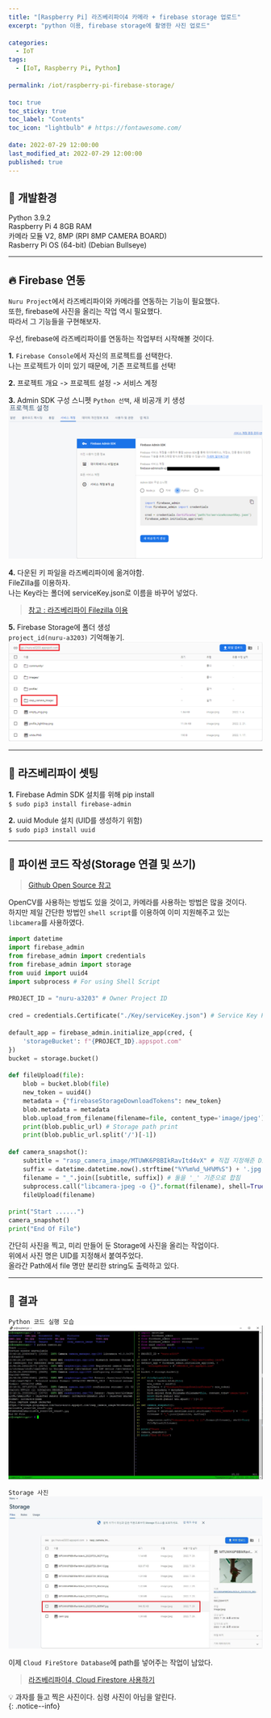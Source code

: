```yaml
---
title: "[Raspberry Pi] 라즈베리파이4 카메라 + firebase storage 업로드"  
excerpt: "python 이용, firebase storage에 촬영한 사진 업로드"

categories:
  - IoT
tags:
  - [IoT, Raspberry Pi, Python]

permalink: /iot/raspberry-pi-firebase-storage/

toc: true
toc_sticky: true
toc_label: "Contents"
toc_icon: "lightbulb" # https://fontawesome.com/
 
date: 2022-07-29 12:00:00
last_modified_at: 2022-07-29 12:00:00
published: true
---
```


## 🔧 개발환경

Python 3.9.2  
Raspberry Pi 4 8GB RAM  
카메라 모듈 V2, 8MP (RPI 8MP CAMERA BOARD)  
Rasberry Pi OS (64-bit) (Debian Bullseye)  

---

## 🔥 Firebase 연동

`Nuru Project`에서 라즈베리파이와 카메라를 연동하는 기능이 필요했다.  
또한, firebase에 사진을 올리는 작업 역시 필요했다.  
따라서 그 기능들을 구현해보자.  

우선, firebase에 라즈베리파이를 연동하는 작업부터 시작해볼 것이다.  

**1.** `Firebase Console`에서 자신의 프로젝트를 선택한다.  
나는 프로젝트가 이미 있기 때문에, 기존 프로젝트를 선택!  

**2.** 프로젝트 개요 -> 프로젝트 설정 -> 서비스 계정  

**3.** Admin SDK 구성 스니펫 `Python 선택`, 새 비공개 키 생성  
![setting1](/assets/images/post_img/iot/raspberry-pi-firebase-storage/setting1.png)  

**4.** 다운된 키 파일을 라즈베리파이에 옮겨야함.  
FileZilla를 이용하자.  
나는 Key라는 폴더에 serviceKey.json로 이름을 바꾸어 넣었다.  
> [참고 : 라즈베리파이 Filezilla 이용](https://kdjun97.github.io/iot/raspberry-pi-filezilla/)  

**5.** Firebase Storage에 폴더 생성  
`project_id(nuru-a3203)` 기억해놓기.  
<a href="https://kdjun97.github.io/assets/images/post_img/iot/raspberry-pi-firebase-storage/project_id.png">
  <img src="/assets/images/post_img/iot/raspberry-pi-firebase-storage/project_id.png" alt="project_id">
</a>

---  

## 🍓 라즈베리파이 셋팅

**1.** Firebase Admin SDK 설치를 위해 pip install  
`$ sudo pip3 install firebase-admin`  

**2.** uuid Module 설치 (UID를 생성하기 위함)  
`$ sudo pip3 install uuid`  

---  

## 🐍 파이썬 코드 작성(Storage 연결 및 쓰기)  

> [Github Open Source 참고](https://github.com/reasley-com/lecuture-iot-computing/blob/main/Series3_Camera(FireStorage)/Storage_camera.py)  

OpenCV를 사용하는 방법도 있을 것이고, 카메라를 사용하는 방법은 많을 것이다.  
하지만 제일 간단한 방법인 `shell script`를 이용하여 이미 지원해주고 있는 `libcamera`를 사용하였다.  

```python
import datetime
import firebase_admin
from firebase_admin import credentials
from firebase_admin import storage
from uuid import uuid4
import subprocess # For using Shell Script

PROJECT_ID = "nuru-a3203" # Owner Project ID

cred = credentials.Certificate("./Key/serviceKey.json") # Service Key Path

default_app = firebase_admin.initialize_app(cred, {
    'storageBucket': f"{PROJECT_ID}.appspot.com"
})
bucket = storage.bucket()

def fileUpload(file):
    blob = bucket.blob(file)
    new_token = uuid4()
    metadata = {"firebaseStorageDownloadTokens": new_token}
    blob.metadata = metadata
    blob.upload_from_filename(filename=file, content_type='image/jpeg')
    print(blob.public_url) # Storage path print
    print(blob.public_url.split('/')[-1])

def camera_snapshot():
    subtitle = "rasp_camera_image/MTUWK6P8BIkRavItd4vX" # 직접 지정해준 Directory/UID
    suffix = datetime.datetime.now().strftime("%Y%m%d_%H%M%S") + '.jpg' # 현재시간
    filename = "_".join([subtitle, suffix]) # 둘을 '_' 기준으로 합침
    subprocess.call("libcamera-jpeg -o {}".format(filename), shell=True) # Shell Script 실행 (libcamera 이용)
    fileUpload(filename)

print("Start ......")
camera_snapshot()
print("End Of File")
```

간단히 사진을 찍고, 미리 만들어 둔 Storage에 사진을 올리는 작업이다.  
위에서 사진 명은 UID를 지정해서 붙여주었다.  
올라간 Path에서 file 명만 분리한 string도 출력하고 있다.  

---

## 📸 결과

`Python 코드 실행 모습`  
<a href="https://kdjun97.github.io/assets/images/post_img/iot/raspberry-pi-firebase-storage/ok.JPG">
  <img src="/assets/images/post_img/iot/raspberry-pi-firebase-storage/ok.JPG" alt="ok">
</a>

`Storage 사진`  
<a href="https://kdjun97.github.io/assets/images/post_img/iot/raspberry-pi-firebase-storage/picture.JPG">
  <img src="/assets/images/post_img/iot/raspberry-pi-firebase-storage/picture.JPG" alt="picture">
</a>

이제 `Cloud FireStore Database`에 path를 넣어주는 작업이 남았다.  
> [라즈베리파이4, Cloud Firestore 사용하기](https://kdjun97.github.io/iot/raspberry-pi-cloud-firestore/)  

💡 과자를 들고 찍은 사진이다. 심령 사진이 아님을 알린다.  
{: .notice--info}   